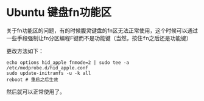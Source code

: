# Ubuntu 键盘fn功能区

关于fn功能区的问题，有的时候腹灵键盘的fn区无法正常使用，这个时候可以通过一些手段强制让fn分区编程F键而不是功能键（当然，按住<kbd>fn</kbd>之后还是功能键）

更改方法如下：

```shell
echo options hid_apple fnmode=2 | sudo tee -a /etc/modprobe.d/hid_apple.conf
sudo update-initramfs -u -k all
reboot # 重启之后生效
```

然后就可以正常使用了。
